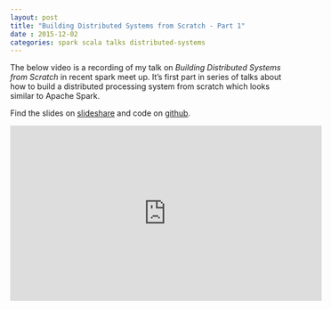```yaml
---
layout: post
title: "Building Distributed Systems from Scratch - Part 1"
date : 2015-12-02
categories: spark scala talks distributed-systems
---
```

The below video is a recording of my talk on *Building Distributed Systems from Scratch* in recent spark meet up. It’s first part in series of talks about how to build a distributed processing system from scratch which looks similar to Apache Spark.

Find the slides on [slideshare](http://www.slideshare.net/datamantra/building-distributed-systems-from-scratch-part-1) and code on [github](https://github.com/phatak-dev/distributedsystems).


<div class="video-container"> <iframe src="https://www.youtube.com/embed/Oy9ToN4O63c" frameborder="0" width="560" height="315"></iframe> </div>
